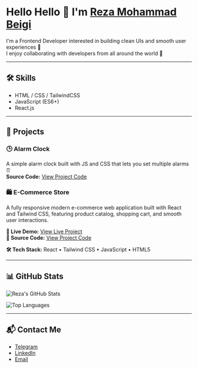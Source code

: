 # Hello Hello 👋 I'm [Reza Mohammad Beigi](https://github.com/mbeigi-reza)

I'm a Frontend Developer interested in building clean UIs and smooth user experiences 🌱  
I enjoy collaborating with developers from all around the world 🚀


---

## 🛠 Skills
- HTML / CSS / TailwindCSS  
- JavaScript (ES6+)  
- React.js  

---

## 🚀 Projects

### 🕒 Alarm Clock
A simple alarm clock built with JS and CSS that lets you set multiple alarms ⏰  
**Source Code:** [View Project Code](https://github.com/mbeigi-reza/clock)

### 🛍 E-Commerce Store
A fully responsive modern e-commerce web application built with React and Tailwind CSS, featuring product catalog, shopping cart, and smooth user interactions.

**🔗 Live Demo:** [View Live Project](https://mbeigi-reza.github.io/App-shop/)  
**📂 Source Code:** [View Project Code](https://github.com/mbeigi-reza/App-shop)

**🛠 Tech Stack:** React • Tailwind CSS • JavaScript • HTML5

---

## 📊 GitHub Stats

![Reza's GitHub Stats](https://github-readme-stats.vercel.app/api?username=mbeigi-reza&show_icons=true&theme=radical)

![Top Languages](https://github-readme-stats.vercel.app/api/top-langs/?username=mbeigi-reza&layout=compact&theme=radical)

---

## 📬 Contact Me
- [Telegram](https://t.me/omidmbeigi83)
- [LinkedIn](https://www.linkedin.com/in/rezambeigi)
- [Email](mailto:your_email@example.com)
